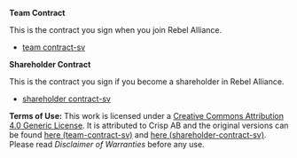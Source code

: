 

**Team Contract**

This is the contract you sign when you join Rebel Alliance. 


* [team contract-sv](https://github.com/RebelAlliance/contracts/blob/master/team-contract-sv.md)


**Shareholder Contract**

This is the contract you sign if you become a shareholder in Rebel Alliance.


* [shareholder contract-sv](https://github.com/RebelAlliance/contracts/blob/master/shareholder-contract-sv.md)



**Terms of Use:** This work is licensed under a [Creative Commons Attribution 4.0 Generic License](https://creativecommons.org/licenses/by-sa/4.0/). It is attributed to Crisp AB and the original versions can be found [here (team-contract-sv)](http://dna.crisp.se/docs/team-contract-sv.html) and [here (shareholder-contract-sv)](http://dna.crisp.se/docs/shareholder-contract-sv.html). 
Please read *Disclaimer of Warranties* before any use. 
